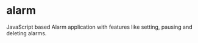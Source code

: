 # alarm
JavaScript based Alarm application with features like setting, pausing and deleting alarms.
